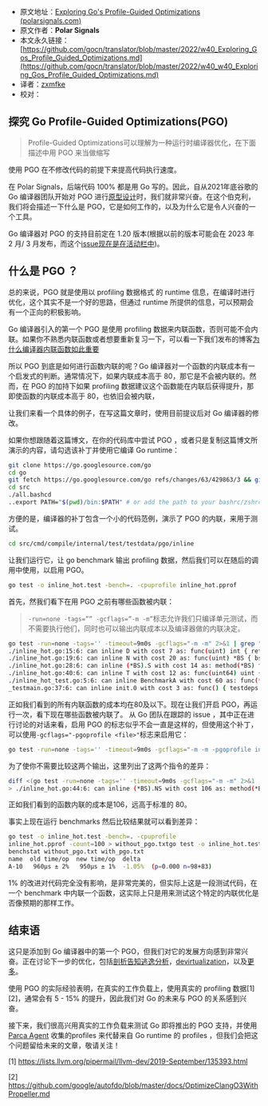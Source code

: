 - 原文地址：[Exploring Go's Profile-Guided Optimizations (polarsignals.com)](https://www.polarsignals.com/blog/posts/2022/09/exploring-go-profile-guided-optimizations/)
- 原文作者：**Polar Signals**
- 本文永久链接：[https://github.com/gocn/translator/blob/master/2022/w40_Exploring_Gos_Profile_Guided_Optimizations.md](https://github.com/gocn/translator/blob/master/2022/w40_w40_Exploring_Gos_Profile_Guided_Optimizations.md)
- 译者：[zxmfke](https://github.com/zxmfke)
- 校对：

## 探究 Go Profile-Guided Optimizations(PGO)

> Profile-Guided Optimizations可以理解为一种运行时编译器优化，在下面描述中用 PGO 来当做缩写

使用 PGO 在不修改代码的前提下来提高代码执行速度。

在 Polar Signals，后端代码 100% 都是用 Go 写的。因此，自从2021年底谷歌的 Go 编译器团队开始对 PGO 进行[原型设计](https://github.com/golang/go/issues/28262#issuecomment-945837783)时，我们就非常兴奋。在这个伯克利，我们将会描述一下什么是 PGO，它是如何工作的，以及为什么它是令人兴奋的一个工具。

Go 编译器对 PGO 的支持目前定在 1.20 版本(根据以前的版本可能会在 2023 年 2 月/ 3 月发布，而这个[issue现在是在活动栏中](https://github.com/golang/go/issues/55022#issuecomment-1254050321))。

## 什么是 PGO ？

总的来说，PGO 就是使用以 profiling 数据格式 的 runtime 信息，在编译时进行优化，这个其实不是一个好的思路，但通过 runtime 所提供的信息，可以预期会有一个正向的积极影响。

Go 编译器引入的第一个 PGO 是使用 profiling 数据来内联函数，否则可能不会内联。如果你不熟悉内联函数或者想要重新复习一下，可以看一下我们发布的博客[为什么编译器内联函数如此重要](https://www.polarsignals.com/blog/posts/2021/12/15/why-compiler-function-inlining-matters/)

所以 PGO 到底是如何进行函数内联的呢？Go 编译器对一个函数的内联成本有一个启发式的判断。通常情况下，如果内联成本高于 80，那它是不会被内联的。然而，在 PGO 的加持下如果 profiling 数据建议这个函数能在内联后获得提升，那即使函数的内联成本高于 80，也依旧会被内联，

让我们来看一个具体的例子，在写这篇文章时，使用目前提议后对 Go 编译器的修改。

如果你想跟随着这篇博文，在你的代码库中尝试 PGO ，或者只是复制这篇博文所演示的内容，请勾选该补丁并使用它编译 Go runtime：

```bash
git clone https://go.googlesource.com/go
cd go
git fetch https://go.googlesource.com/go refs/changes/63/429863/3 && git checkout -b change-429863 FETCH_HEAD
cd src
./all.bashcd 
..export PATH="$(pwd)/bin:$PATH" # or add the path to your bashrc/zshrc
```

方便的是，编译器的补丁包含一个小的代码范例，演示了 PGO 的内联，来用于测试。

```bash
cd src/cmd/compile/internal/test/testdata/pgo/inline
```

让我们运行它，让 go benchmark 输出 profiling 数据，然后我们可以在随后的调用中使用，以启用 PGO。

```bash
go test -o inline_hot.test -bench=. -cpuprofile inline_hot.pprof
```

首先，然我们看下在用 PGO 之前有哪些函数被内联：

> `-run=none -tags=”” -gcflags=”-m -m”`标志允许我们只编译单元测试，而不需要执行他们，同时也可以输出内联成本以及编译器做的内联决定。

```bash
go test -run=none -tags='' -timeout=9m0s -gcflags="-m -m" 2>&1 | grep "can inline"
./inline_hot.go:15:6: can inline D with cost 7 as: func(uint) int { return int((i + (wSize - 1)) >> lWSize) }
./inline_hot.go:19:6: can inline N with cost 20 as: func(uint) *BS { bs = &BS{...}; return bs }
./inline_hot.go:28:6: can inline (*BS).S with cost 14 as: method(*BS) func(uint) *BS { b.s[i >> lWSize] |= 1 << (i & (wSize - 1)); return b }
./inline_hot.go:40:6: can inline T with cost 12 as: func(uint64) uint { return uint(jn[v & -v * 0x03f79d71b4ca8b09 >> 58]) }
./inline_hot_test.go:5:6: can inline BenchmarkA with cost 60 as: func(*testing.B) { benchmarkB(b) }
_testmain.go:37:6: can inline init.0 with cost 3 as: func() { testdeps.ImportPath = "cmd/compile/internal/test/testdata/pgo/inline" }
```

正如我们看到的所有内联函数的成本均在80及以下。现在让我们开启 PGO，再运行一次，看下现在哪些函数被内联了。 从 Go 团队在跟踪的 issue ，其中正在进行讨论的对话来看，启用 PGO 的标志似乎不会一直是这样的，但使用这个补丁，可以使用`-gcflags="-pgoprofile <file>"`标志来启用它：

```bash
go test -run=none -tags='' -timeout=9m0s -gcflags="-m -m -pgoprofile inline_hot.pprof"
```

为了使你不需要比较这两个输出，这里列出了这两个指令的差异：

```bash
diff <(go test -run=none -tags='' -timeout=9m0s -gcflags="-m -m" 2>&1 | grep "can inline") <(go test -run=none -tags='' -timeout=9m0s -gcflags="-m -m -pgoprofile inline_hot.pprof" 2>&1 | grep "can inline")
> ./inline_hot.go:44:6: can inline (*BS).NS with cost 106 as: method(*BS) func(uint) (uint, bool) { x := int(i >> lWSize); if x >= len(b.s) { return 0, false }; w := b.s[x]; w = w >> (i & (wSize - 1)); if w != 0 { return i + T(w), true }; x = x + 1; for loop; return 0, false }
```

正如我们看到的函数内联的成本是106，远高于标准的 80。

事实上现在运行 benchmarks 然后比较结果就可以看到差异：

```bash
go test -o inline_hot.test -bench=. -cpuprofile 
inline_hot.pprof -count=100 > without_pgo.txtgo test -o inline_hot.test -bench=. -gcflags="-pgoprofile inline_hot.pprof" -count=100 > with_pgo.txt
benchstat without_pgo.txt with_pgo.txt
name  old time/op  new time/op  delta
A-10   960µs ± 2%   950µs ± 1%  -1.05%  (p=0.000 n=98+83)
```

1% 的改进对代码完全没有影响，是非常完美的，但实际上这是一段测试代码，在一个 benchmark 中内联一个函数，这实际上只是用来测试这个特定的内联优化是否像预期的那样工作。

## 结束语

这只是添加到 Go 编译器中的第一个 PGO，但我们对它的发展方向感到非常兴奋。正在讨论下一步的优化，包括[剖析告知逃逸分析](https://github.com/golang/go/issues/55022#issuecomment-1252526633)，[devirtualization](https://github.com/golang/go/issues/55022#issuecomment-1252191950)，以及[更多](https://github.com/golang/go/issues/55022#issuecomment-1245605666)。

使用 PGO 的实际经验表明，在真实的工作负载上，使用真实的 profiling 数据[1]\[2]，通常会有 5 - 15% 的提升，因此我们对 Go 的未来与 PGO 的关系感到兴奋。

接下来，我们很高兴用真实的工作负载来测试 Go 即将推出的 PGO 支持，并使用 [Parca Agent](https://github.com/parca-dev/parca-agent) 收集的profiles 来代替来自 Go runtime 的 profiles ，但我们会把这个问题留给未来的文章，敬请关注！

[1] https://lists.llvm.org/pipermail/llvm-dev/2019-September/135393.html

[2] https://github.com/google/autofdo/blob/master/docs/OptimizeClangO3WithPropeller.md